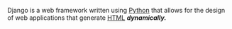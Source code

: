 Django is a web framework written using [Python](/wiki/Python) that allows for the design of web applications that generate [HTML](/wiki/HTML) ***dynamically.***
